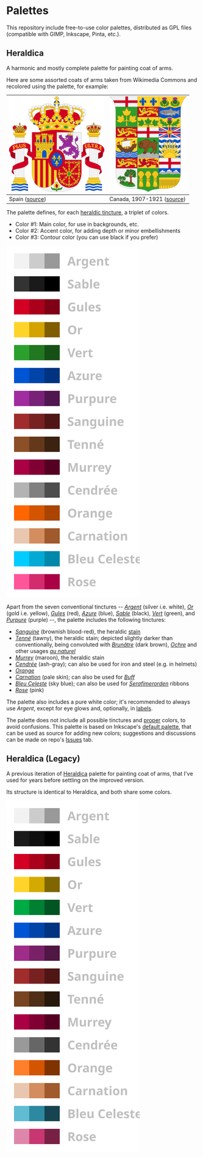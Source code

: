 # Palettes

This repository include free-to-use color palettes, distributed as GPL files (compatible with GIMP, Inkscape, Pinta, etc.).

## Heraldica

A harmonic and mostly complete palette for painting coat of arms.

Here are some assorted coats of arms taken from Wikimedia Commons and recolored using the palette, for example:

| <img src="./assets/demos/spain.png" height="250"> | <img src="./assets/demos/canada-1907.png" height="250"> |
| --- | --- |
| Spain ([source](https://commons.wikimedia.org/wiki/File:Escudo_de_Espa%C3%B1a_(nuevo_dise%C3%B1o).svg)) | Canada, 1907-1921 ([source](https://en.wikipedia.org/wiki/File:Arms_of_Canada_1907.svg)) |

The palette defines, for each [heraldic tincture](https://en.wikipedia.org/wiki/Tincture_(heraldry)), a triplet of colors.

- Color #1: Main color, for use in backgrounds, etc.
- Color #2: Accent color, for adding depth or minor embellishments
- Color #3: Contour color (you can use black if you prefer)

![Excerpt](./assets/excerpts/heraldica.svg)

Apart from the seven conventional tinctures -- [*Argent*](https://en.wikipedia.org/wiki/Argent) (silver i.e. white), [*Or*](https://en.wikipedia.org/wiki/Or_(heraldry)) (gold i.e. yellow), [*Gules*](https://en.wikipedia.org/wiki/Gules) (red), [*Azure*](https://en.wikipedia.org/wiki/Azure_(heraldry)) (blue), [*Sable*](https://en.wikipedia.org/wiki/Sable_(heraldry)) (black), [*Vert*](https://en.wikipedia.org/wiki/Vert_(heraldry)) (green), and [*Purpure*](https://en.wikipedia.org/wiki/Purpure) (purple) --, the palette includes the following tinctures:

- [*Sanguine*](https://en.wikipedia.org/wiki/Sanguine_(heraldry)) (brownish blood-red), the heraldic [stain](https://en.wikipedia.org/wiki/Stain_(heraldry))
- [*Tenné*](https://en.wikipedia.org/wiki/Tenné) (tawny), the heraldic stain; depicted slightly darker than conventionally, being convoluted with [*Brunâtre*](https://en.wikipedia.org/wiki/Brunâtre) (dark brown), [*Ochre*](https://en.wikipedia.org/wiki/Ochre#In_heraldry_and_vexillology) and other usages [*au naturel*](https://en.wikipedia.org/wiki/Tincture_(heraldry)#Proper)
- [*Murrey*](https://en.wikipedia.org/wiki/Murrey) (maroon), the heraldic stain
- [*Cendrée*](https://en.wikipedia.org/wiki/Cendrée) (ash-gray); can also be used for iron and steel (e.g. in helmets)
- [*Orange*](https://en.wikipedia.org/wiki/Orange_(heraldry))
- [*Carnation*](https://en.wikipedia.org/wiki/Carnation_(heraldry)) (pale skin); can also be used for [*Buff*](https://en.wikipedia.org/wiki/Buff_(colour)#U.S._Army)
- [*Bleu Celeste*](https://en.wikipedia.org/wiki/Bleu_celeste) (sky blue); can also be used for [*Serafimerorden*](https://en.wikipedia.org/wiki/Order_of_the_Seraphim) ribbons
- [*Rose*](https://en.wikipedia.org/wiki/Rose_(heraldic_tincture)) (pink)

The palette also includes a pure white color; it's recommended to always use *Argent*, except for eye glows and, optionally, in [labels](https://en.wikipedia.org/wiki/Label_(heraldry)).

The palette does not include all possible tinctures and [proper](https://en.wikipedia.org/wiki/Tincture_(heraldry)#Proper) colors, to avoid confusions. This palette is based on Inkscape's [default palette](https://gitlab.com/inkscape/inkscape/-/blob/master/share/palettes/inkscape.gpl), that can be used as source for adding new colors; suggestions and discussions can be made on repo's [Issues](https://github.com/leopiccionia/palettes/issues) tab.

## Heraldica (Legacy)

A previous iteration of [Heraldica](#heraldica) palette for painting coat of arms, that I've used for years before settling on the improved version.

Its structure is identical to Heraldica, and both share some colors.

![Excerpt](./assets/excerpts/heraldica-legacy.svg)
